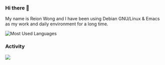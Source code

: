 ### Hi there 👋

My name is Reion Wong and I have been using Debian GNU/Linux & Emacs as my work and daily environment for a long time.

![Most Used Languages](https://github-readme-stats.vercel.app/api/top-langs/?username=reionwong&layout=compact&langs_count=100&hide=HTML,TeX,Roff,Makefile,CSS,Gherkin,PHP,Perl,CMake,QMake)

### Activity

![](https://github-profile-summary-cards.vercel.app/api/cards/profile-details?username=reionwong&theme=zenburn)
